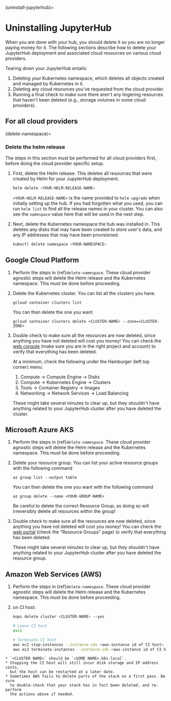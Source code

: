 (uninstall-jupyterhub)=

# Uninstalling JupyterHub

When you are done with your hub, you should delete it so you are no longer
paying money for it. The following sections describe how to delete your
JupyterHub deployment and associated cloud resources on various cloud providers.

Tearing down your JupyterHub entails:

1. Deleting your Kubernetes namespace, which deletes all objects created and
   managed by Kubernetes in it.
2. Deleting any cloud resources you've requested from the cloud provider.
3. Running a final check to make sure there aren't any lingering resources that
   haven't been deleted (e.g., storage volumes in some cloud providers).

## For all cloud providers

(delete-namespace)=

### Delete the helm release

The steps in this section must be performed for all cloud providers first,
before doing the cloud provider specific setup.

1. First, delete the Helm release. This deletes all resources that were created
   by Helm for your JupyterHub deployment.

   ```bash
   helm delete <YOUR-HELM-RELEASE-NAME>
   ```
   
   `<YOUR-HELM-RELEASE-NAME>` is the name provided to `helm upgrade` when
   initially setting up the hub. If you had forgotten what you used, you
   can run `helm list` to find all the release names in your cluster.
   You can also see the `namespace` value here that will be used in the next step.
   
2. Next, delete the Kubernetes namespace the hub was installed in. This deletes
   any disks that may have been created to store user's data, and any IP
   addresses that may have been provisioned.

   ```bash
   kubectl delete namespace <YOUR-NAMESPACE>
   ```

## Google Cloud Platform

1. Perform the steps in {ref}`delete-namespace`. These cloud provider agnostic
   steps will delete the Helm release and the Kubernetes namespace. This must be
   done before proceeding.
2. Delete the Kubernetes cluster. You can list all the clusters you have.

   ```
   gcloud container clusters list
   ```

   You can then delete the one you want.

   ```
   gcloud container clusters delete <CLUSTER-NAME> --zone=<CLUSTER-ZONE>
   ```
3. Double check to make sure all the resources are now deleted, since anything you
   have not deleted will cost you money! You can check the [web console](https://console.cloud.google.com)
   (make sure you are in the right project and account) to verify that everything
   has been deleted.

   At a minimum, check the following under the Hamburger (left top corner) menu:

   1. Compute -> Compute Engine -> Disks
   2. Compute -> Kubernetes Engine -> Clusters
   3. Tools -> Container Registry -> Images
   4. Networking -> Network Services -> Load Balancing

   These might take several minutes to clear up, but they shouldn't have anything
   related to your JupyterHub cluster after you have deleted the cluster.

## Microsoft Azure AKS

1. Perform the steps in {ref}`delete-namespace`. These cloud provider agnostic
   steps will delete the Helm release and the Kubernetes namespace. This must be
   done before proceeding.
2. Delete your resource group. You can list your active resource groups with
   the following command

   ```
   az group list --output table
   ```

   You can then delete the one you want with the following command

   ```
   az group delete --name <YOUR-GROUP-NAME>
   ```

   Be careful to delete the correct Resource Group, as doing so will irreversibly
   delete all resources within the group!
3. Double check to make sure all the resources are now deleted, since anything you
   have not deleted will cost you money! You can check the [web portal](https://portal.azure.com)
   (check the "Resource Groups" page) to verify that everything has been deleted.

   These might take several minutes to clear up, but they shouldn't have anything
   related to your JupyterHub cluster after you have deleted the resource group.

## Amazon Web Services (AWS)

1. Perform the steps in {ref}`delete-namespace`. These cloud provider agnostic
   steps will delete the Helm release and the Kubernetes namespace. This must be
   done before proceeding.
2. on CI host:

   ```bash
   kops delete cluster <CLUSTER-NAME> --yes
   
   # Leave CI host
   exit
   
   # Terminate CI host
   aws ec2 stop-instances --instance-ids <aws-instance id of CI host>
   aws ec2 terminate-instances --instance-ids <aws-instance id of CI host>
   ```

```{note}
* `<CLUSTER NAME>` should be `<SOME NAME>.k8s.local`.
* Stopping the CI host will still incur disk storage and IP address costs,
  but the host can be restarted at a later date.
* Sometimes AWS fails to delete parts of the stack on a first pass. Be sure
  to double-check that your stack has in fact been deleted, and re-perform
  the actions above if needed.
```
